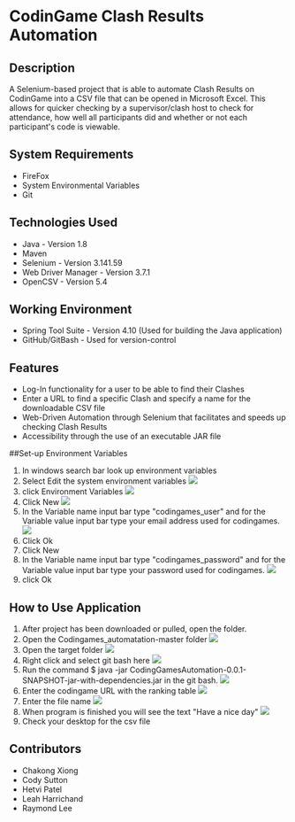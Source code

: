 # CodinGame Clash Results Automation

## Description
A Selenium-based project that is able to automate Clash Results on CodinGame into a CSV file that can be opened in Microsoft Excel. This allows for quicker checking by a supervisor/clash host to check for attendance, how well all participants did and whether or not each participant's code is viewable.

## System Requirements
- FireFox
- System Environmental Variables
- Git

## Technologies Used
- Java - Version 1.8
- Maven
- Selenium - Version 3.141.59
- Web Driver Manager - Version 3.7.1
- OpenCSV - Version 5.4

## Working Environment
- Spring Tool Suite - Version 4.10 (Used for building the Java application)
- GitHub/GitBash - Used for version-control

## Features
- Log-In functionality for a user to be able to find their Clashes
- Enter a URL to find a specific Clash and specify a name for the downloadable CSV file
- Web-Driven Automation through Selenium that facilitates and speeds up checking Clash Results
- Accessibility through the use of an executable JAR file

##Set-up Environment Variables
  1. In windows search bar look up environment variables 
  2. Select Edit the system environment variables
      ![](./images/windowSearch.PNG)
  3. click Environment Variables
      ![](./images/EnvironmentVariable.PNG)
  4. Click New
      ![](./images/New.PNG)
  5. In the Variable name input bar type "codingames_user" and for the Variable value input bar type your email address used for codingames.
      ![](./images/EmailVariable.PNG)
  6. Click Ok
  7. Click New
  8. In the Variable name input bar type "codingames_password" and for the Variable value input bar type your password used for codingames.
      ![](./images/PasswordVariable.PNG)
  9. click Ok

## How to Use Application
  1. After project has been downloaded or pulled, open the folder.
  2. Open the Codingames_automatation-master folder
   ![](./images/CodingGamesFolder.PNG)
  3. Open the target folder 
   ![](./images/TargetFolder.PNG)
  4. Right click and select git bash here
   ![](./images/GitBash.PNG)
  5. Run the command $ java -jar CodingGamesAutomation-0.0.1-SNAPSHOT-jar-with-dependencies.jar in the git bash.
   ![](./images/CommandOne.PNG)
  6. Enter the codingame URL with the ranking table
   ![](./images/EnterUrl.PNG)
  7. Enter the file name
   ![](./images/EnterFileName.PNG)
  8. When program is finished you will see the text "Have a nice day"
   ![](./images/HaveANiceDay.PNG)
  12. Check your desktop for the csv file

## Contributors
- Chakong Xiong
- Cody Sutton
- Hetvi Patel
- Leah Harrichand
- Raymond Lee
